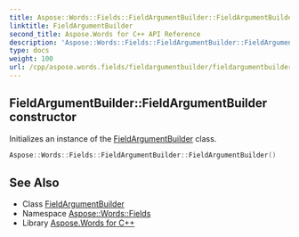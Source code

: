 ```yaml
---
title: Aspose::Words::Fields::FieldArgumentBuilder::FieldArgumentBuilder constructor
linktitle: FieldArgumentBuilder
second_title: Aspose.Words for C++ API Reference
description: 'Aspose::Words::Fields::FieldArgumentBuilder::FieldArgumentBuilder constructor. Initializes an instance of the FieldArgumentBuilder class in C++.'
type: docs
weight: 100
url: /cpp/aspose.words.fields/fieldargumentbuilder/fieldargumentbuilder/
---
```

## FieldArgumentBuilder::FieldArgumentBuilder constructor


Initializes an instance of the [FieldArgumentBuilder](../) class.

```cpp
Aspose::Words::Fields::FieldArgumentBuilder::FieldArgumentBuilder()
```

## See Also

* Class [FieldArgumentBuilder](../)
* Namespace [Aspose::Words::Fields](../../)
* Library [Aspose.Words for C++](../../../)
